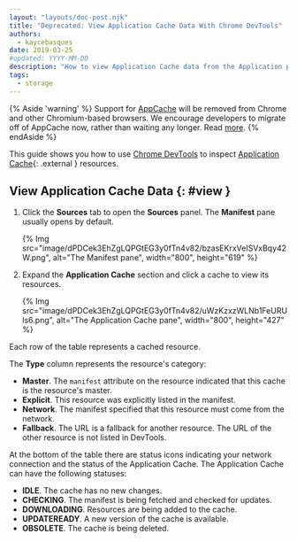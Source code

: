 ```yaml
---
layout: "layouts/doc-post.njk"
title: "Deprecated: View Application Cache Data With Chrome DevTools"
authors:
  - kaycebasques
date: 2019-03-25
#updated: YYYY-MM-DD
description: "How to view Application Cache data from the Application panel of Chrome DevTools."
tags:
  - storage
---
```


[mdn]: https://developer.mozilla.org/docs/Web/API/Window/applicationCache

{% Aside 'warning' %}
Support for [AppCache][mdn] will be removed from Chrome and other Chromium-based browsers. We encourage developers to migrate off of AppCache now, rather than waiting any longer. Read [more](https://web.dev/articles/appcache-removal).
{% endAside %}

This guide shows you how to use [Chrome DevTools](/docs/devtools/) to inspect
[Application Cache][mdn]{: .external } resources.

## View Application Cache Data {: #view }

1. Click the **Sources** tab to open the **Sources** panel. The **Manifest** pane usually opens
   by default.

   {% Img src="image/dPDCek3EhZgLQPGtEG3y0fTn4v82/bzasEKrxVeISVxBqy42W.png", alt="The Manifest pane", width="800", height="619" %}

1. Expand the **Application Cache** section and click a cache to view its resources.

   {% Img src="image/dPDCek3EhZgLQPGtEG3y0fTn4v82/uWzKzxzWLNb1FeURUls6.png", alt="The Application Cache pane", width="800", height="427" %}

Each row of the table represents a cached resource.

The **Type** column represents the resource's category:

* **Master**. The `manifest` attribute on the resource indicated that this cache is the resource's master.
* **Explicit**. This resource was explicitly listed in the manifest.
* **Network**. The manifest specified that this resource must come from the network.
* **Fallback**. The URL is a fallback for another resource. The URL of the other resource is not listed in DevTools.

At the bottom of the table there are status icons indicating your network
connection and the status of the Application Cache. The Application Cache
can have the following statuses:

* **IDLE**. The cache has no new changes.
* **CHECKING**. The manifest is being fetched and checked for updates.
* **DOWNLOADING**. Resources are being added to the cache.
* **UPDATEREADY**. A new version of the cache is available.
* **OBSOLETE**. The cache is being deleted.
